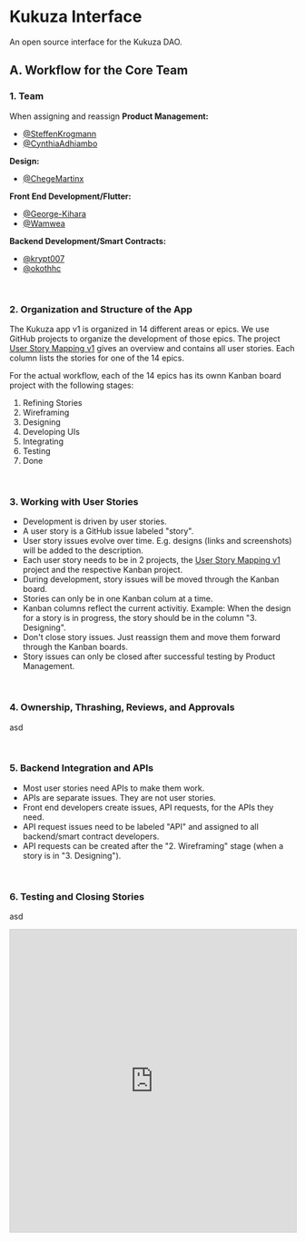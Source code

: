 # Kukuza Interface
An open source interface for the Kukuza DAO.

## A. Workflow for the Core Team

### 1. Team
When assigning and reassign
**Product Management:**
- [@SteffenKrogmann](https://github.com/SteffenKrogmann)
- [@CynthiaAdhiambo](https://github.com/CynthiaAdhiambo)

**Design:**
- [@ChegeMartinx](https://github.com/ChegeMartinx)

**Front End Development/Flutter:**
- [@George-Kihara](https://github.com/George-Kihara)
- [@Wamwea](https://github.com/Wamwea)

**Backend Development/Smart Contracts:**
- [@krypt007](https://github.com/krypt007)
- [@okothhc](https://github.com/okothhc)

<br/>

### 2. Organization and Structure of the App
The Kukuza app v1 is organized in 14 different areas or epics. We use GitHub projects to organize the development of those epics. 
The project [User Story Mapping v1](https://github.com/Kukuza/kukuza-interface/projects/1) gives an overview and contains all user stories. Each column lists the stories for one of the 14 epics.

For the actual workflow, each of the 14 epics has its ownn Kanban board project with the following stages:
1. Refining Stories
2. Wireframing
3. Designing
4. Developing UIs
5. Integrating
6. Testing
7. Done

<br/>

### 3. Working with User Stories
- Development is driven by user stories.
- A user story is a GitHub issue labeled "story".
- User story issues evolve over time. E.g. designs (links and screenshots) will be added to the description.
- Each user story needs to be in 2 projects, the [User Story Mapping v1](https://github.com/Kukuza/kukuza-interface/projects/1) project and the respective Kanban project.
- During development, story issues will be moved through the Kanban board.
- Stories can only be in one Kanban colum at a time.
- Kanban columns reflect the current activitiy. Example: When the design for a story is in progress, the story should be in the column "3. Designing".
- Don't close story issues. Just reassign them and move them forward through the Kanban boards.
- Story issues can only be closed after successful testing by Product Management.

<br/>

### 4. Ownership, Thrashing, Reviews, and Approvals
asd

<br/>

### 5. Backend Integration and APIs
- Most user stories need APIs to make them work.
- APIs are separate issues. They are not user stories. 
- Front end developers create issues, API requests, for the APIs they need. 
- API request issues need to be labeled "API" and assigned to all backend/smart contract developers.
- API requests can be created after the "2. Wireframing" stage (when a story is in "3. Designing"). 

<br/>

### 6. Testing and Closing Stories
asd

<iframe class="airtable-embed" src="https://airtable.com/embed/shrRWVtsylcotAotY?backgroundColor=cyan&viewControls=on" frameborder="0" onmousewheel="" width="100%" height="533" style="background: transparent; border: 1px solid #ccc;"></iframe>
